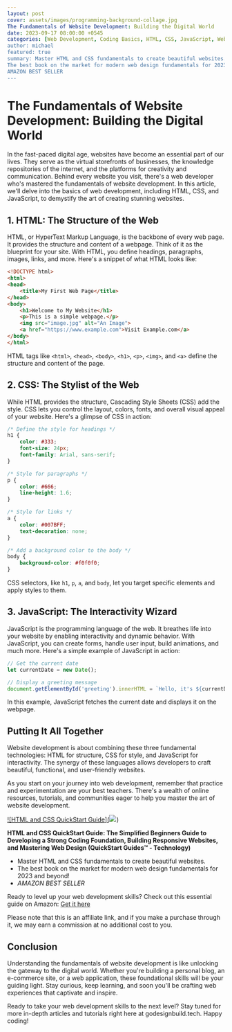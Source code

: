 ```yaml
---
layout: post
cover: assets/images/programming-background-collage.jpg
The Fundamentals of Website Development: Building the Digital World
date: 2023-09-17 08:00:00 +0545
categories: [Web Development, Coding Basics, HTML, CSS, JavaScript, Website Design, Beginner's Guide, Coding Fundamentals]
author: michael
featured: true
summary: Master HTML and CSS fundamentals to create beautiful websites.
The best book on the market for modern web design fundamentals for 2023 and beyond!
AMAZON BEST SELLER
---
```


# The Fundamentals of Website Development: Building the Digital World

In the fast-paced digital age, websites have become an essential part of our lives. They serve as the virtual storefronts of businesses, the knowledge repositories of the internet, and the platforms for creativity and communication. Behind every website you visit, there's a web developer who's mastered the fundamentals of website development. In this article, we'll delve into the basics of web development, including HTML, CSS, and JavaScript, to demystify the art of creating stunning websites.

## **1. HTML: The Structure of the Web**

HTML, or HyperText Markup Language, is the backbone of every web page. It provides the structure and content of a webpage. Think of it as the blueprint for your site. With HTML, you define headings, paragraphs, images, links, and more. Here's a snippet of what HTML looks like:

```html
<!DOCTYPE html>
<html>
<head>
    <title>My First Web Page</title>
</head>
<body>
    <h1>Welcome to My Website</h1>
    <p>This is a simple webpage.</p>
    <img src="image.jpg" alt="An Image">
    <a href="https://www.example.com">Visit Example.com</a>
</body>
</html>
```

HTML tags like `<html>`, `<head>`, `<body>`, `<h1>`, `<p>`, `<img>`, and `<a>` define the structure and content of the page.

## **2. CSS: The Stylist of the Web**

While HTML provides the structure, Cascading Style Sheets (CSS) add the style. CSS lets you control the layout, colors, fonts, and overall visual appeal of your website. Here's a glimpse of CSS in action:

```css
/* Define the style for headings */
h1 {
    color: #333;
    font-size: 24px;
    font-family: Arial, sans-serif;
}

/* Style for paragraphs */
p {
    color: #666;
    line-height: 1.6;
}

/* Style for links */
a {
    color: #007BFF;
    text-decoration: none;
}

/* Add a background color to the body */
body {
    background-color: #f0f0f0;
}
```

CSS selectors, like `h1`, `p`, `a`, and `body`, let you target specific elements and apply styles to them.

## **3. JavaScript: The Interactivity Wizard**

JavaScript is the programming language of the web. It breathes life into your website by enabling interactivity and dynamic behavior. With JavaScript, you can create forms, handle user input, build animations, and much more. Here's a simple example of JavaScript in action:

```javascript
// Get the current date
let currentDate = new Date();

// Display a greeting message
document.getElementById('greeting').innerHTML = `Hello, it's ${currentDate.toDateString()}!`;
```

In this example, JavaScript fetches the current date and displays it on the webpage.

## **Putting It All Together**

Website development is about combining these three fundamental technologies: HTML for structure, CSS for style, and JavaScript for interactivity. The synergy of these languages allows developers to craft beautiful, functional, and user-friendly websites.

As you start on your journey into web development, remember that practice and experimentation are your best teachers. There's a wealth of online resources, tutorials, and communities eager to help you master the art of website development.

[![HTML and CSS QuickStart Guide](<a href="https://www.amazon.com/HTML-CSS-QuickStart-Guide-Simplified/dp/1636100007?crid=2LUGUFFAH0IP1&keywords=website+development&qid=1695042989&sprefix=website+dev%2Caps%2C346&sr=8-7&linkCode=li2&tag=godesignbuild-20&linkId=6883b1da2e5f94b069b1b77a5aa3dc72&language=en_US&ref_=as_li_ss_il" target="_blank"><img border="0" src="//ws-na.amazon-adsystem.com/widgets/q?_encoding=UTF8&ASIN=1636100007&Format=_SL160_&ID=AsinImage&MarketPlace=US&ServiceVersion=20070822&WS=1&tag=godesignbuild-20&language=en_US" ></a><img src="https://ir-na.amazon-adsystem.com/e/ir?t=godesignbuild-20&language=en_US&l=li2&o=1&a=1636100007" width="1" height="1" border="0" alt="" style="border:none !important; margin:0px !important;" />)](https://amzn.to/3Pq7US8)

**HTML and CSS QuickStart Guide: The Simplified Beginners Guide to Developing a Strong Coding Foundation, Building Responsive Websites, and Mastering Web Design (QuickStart Guides™ - Technology)**

- Master HTML and CSS fundamentals to create beautiful websites.
- The best book on the market for modern web design fundamentals for 2023 and beyond!
- *AMAZON BEST SELLER*

Ready to level up your web development skills? Check out this essential guide on Amazon: [Get it here](https://amzn.to/3Pq7US8)

Please note that this is an affiliate link, and if you make a purchase through it, we may earn a commission at no additional cost to you.


## **Conclusion**

Understanding the fundamentals of website development is like unlocking the gateway to the digital world. Whether you're building a personal blog, an e-commerce site, or a web application, these foundational skills will be your guiding light. Stay curious, keep learning, and soon you'll be crafting web experiences that captivate and inspire.

Ready to take your web development skills to the next level? Stay tuned for more in-depth articles and tutorials right here at godesignbuild.tech. Happy coding!